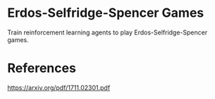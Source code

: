 # Erdos-Selfridge-Spencer Games
Train reinforcement learning agents to play Erdos-Selfridge-Spencer games.

# References
https://arxiv.org/pdf/1711.02301.pdf